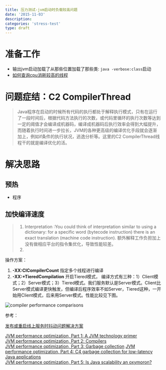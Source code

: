 ```yaml
---
title: 压力测试-jvm启动时负载较高问题
date: '2015-11-03'
description:
categories: 'stress-test'
type: draft
---
```


# 准备工作

* 输出jvm启动加载了从那些位置加载了那些类: `java -verbose:class`启动
* [如何查询cpu消耗较高的线程](http://defworld.com/2015/11/03/stress-test_java-thread-cpu.html)

#  问题症结：C2 CompilerThread

> Java程序在启动的时候所有代码的执行都处于解释执行模式，只有在运行了一段时间后，根据代码方法执行的次数，或代码里循环的执行次数等达到一定的阈值才会编译成机器码，编译成机器码后执行效率会得到大幅提升，而随着执行时间进一步拉长，JVM的各种更高级的编译优化手段就会逐渐加上，例如if条件的执行状况，逃逸分析等。这里的C2 CompilerThread线程干的就是编译优化的活。

# 解决思路

## 预热

* 程序

## 加快编译速度

> 1. Interpretation :You could think of interpretation similar to using a dictionary: for a specific word (bytecode instruction) there is an exact translation (machine code instruction). 额外解释工作负担加上没有做相应平台的指令集优化，导致性能较差。
> 2. 

操作方案：  

1. **-XX:CICompilerCount** 指定多个线程进行编译
2. **-XX:+TieredCompilation** 开启Tiered模式，  编译方式有三种：1）Client模式；2）Server模式；3）Tiered模式。我们服务默认是Server模式。Client比Server模式编译更快触发，但编译后程序效率不如Server，Tiered这种，一开始用Client模式，后来用Server模式。性能比较见下图。

![compiler performance comparisons]()   








参考：

[发布或重启线上服务时抖动问题解决方案](http://www.cnblogs.com/LBSer/p/3703967.html)  

[JVM performance optimization, Part 1: A JVM technology primer](http://www.javaworld.com/article/2078623/core-java/jvm-performance-optimization-part-1-a-jvm-technology-primer.html)  
[JVM performance optimization, Part 2: Compilers](http://www.javaworld.com/article/2078635/enterprise-middleware/jvm-performance-optimization-part-2-compilers.html)  
[JVM performance optimization, Part 3: Garbage collection](http://www.javaworld.com/article/2078645/java-se/jvm-performance-optimization-part-3-garbage-collection.html) 
[JVM performance optimization, Part 4: C4 garbage collection for low-latency Java applications](http://www.javaworld.com/article/2078661/java-concurrency/jvm-performance-optimization--part-4--c4-garbage-collection-for-low-latency-java-ap.html)  
[JVM performance optimization, Part 5: Is Java scalability an oxymoron?](http://www.javaworld.com/article/2078731/java-platform/jvm-performance-optimization--part-5--is-java-scalability-an-oxymoron-.html)  


